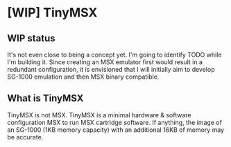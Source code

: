 # [WIP] TinyMSX

## WIP status

It's not even close to being a concept yet.
I'm going to identify TODO while I'm building it.
Since creating an MSX emulator first would result in a redundant configuration, it is envisioned that I will initially aim to develop SG-1000 emulation and then MSX binary compatible.

## What is TinyMSX

TinyMSX is not MSX.
TinyMSX is a minimal hardware & software configuration MSX to run MSX cartridge software.
If anything, the image of an SG-1000 (1KB memory capacity) with an additional 16KB of memory may be accurate.
